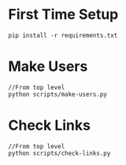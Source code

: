 # First Time Setup
    pip install -r requirements.txt

# Make Users
    //From top level
    python scripts/make-users.py

# Check Links
    //From top level
    python scripts/check-links.py
